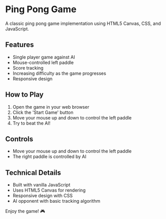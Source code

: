 # Ping Pong Game

A classic ping pong game implementation using HTML5 Canvas, CSS, and JavaScript.

## Features

- Single player game against AI
- Mouse-controlled left paddle
- Score tracking
- Increasing difficulty as the game progresses
- Responsive design

## How to Play

1. Open the game in your web browser
2. Click the 'Start Game' button
3. Move your mouse up and down to control the left paddle
4. Try to beat the AI!

## Controls

- Move your mouse up and down to control the left paddle
- The right paddle is controlled by AI

## Technical Details

- Built with vanilla JavaScript
- Uses HTML5 Canvas for rendering
- Responsive design with CSS
- AI opponent with basic tracking algorithm

Enjoy the game! 🎮